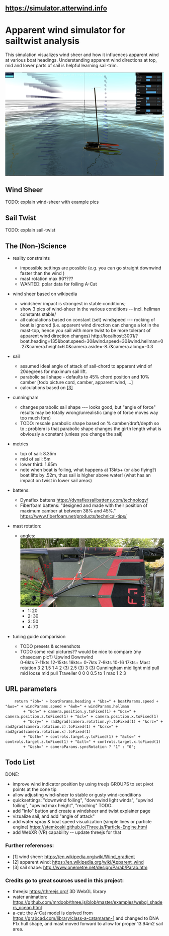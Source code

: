 ## https://simulator.atterwind.info
# Apparent wind simulator for sailtwist analysis
This simulation visualizes wind sheer and how it influences apparent wind at various boat headings. Understanding apparent wind directions at top, mid and lower parts of sail is helpful learning sail-trim.

![simulator](simulator-screenshot-1.jpg "sdf")

## Wind Sheer
TODO: explain wind-sheer with example pics

## Sail Twist
TODO: explain sail-twist


## The (Non-)Science 

* reality constraints
    * impossible settings are possible (e.g. you can go straight downwind faster than the wind )
    * mast rotation max 90????
    * WANTED: polar data for foiling A-Cat
* wind sheer based on wikipedia
    * windsheer impact is strongest in stable conditions; 
    * show 3 pics of wind-sheer in the various conditions -- incl. hellman constants stable/ 
    * all calculations based on constant (set) windspeed --- rocking of boat is ignored (i.e. apparent wind direction can change a lot in the mast-top, hence you sail with more twist to be more tolerant of apparent wind direction changes)
    http://localhost:3001/?boat.heading=135&boat.speed=30&wind.speed=30&wind.hellman=0.27&camera.height=6.0&camera.aside=-8.7&camera.along=-0.3

* sail
    * assumed ideal angle of attack of sail-chord to apparent wind of 20degrees for maximum sail lift.
    * parabolic sail shape - defaults to 45% chord position and 10% camber [todo picture cord, camber, apparent wind, ...]
    * calculations based on [[3]](http://www.onemetre.net/design/Parab/Parab.htm)

* cunningham
    * changes parabolic sail shape --- looks good, but "angle of force" results may be totally wrong/unrealistic (angle of force moves way too much fore)
    * TODO: rescale parabolic shape based on % camber/draft/depth so to ; problem is that parabolic shape changes  the girth length what is obviously a constant (unless you change the sail)
    
* metrics
    * top of sail: 8.35m
    * mid of sail: 5m
    * lower third: 1.65m
    * note when boat is foiling, what happens at 13kts+ (or also flying?) boat lifts by .52m, thus sail is higher above water! (what has an impact on twist in lower sail areas) 

* battens:
    * Dynaflex battens https://dynaflexsailbattens.com/technology/ 
    * Fiberfoam battens: "designed and made with their position of maximum camber at between 38% and 45%." https://www.fiberfoam.net/products/technical-tips/ 

* mast rotation:
    * angles: ![mast rotation angles on a DNA F1x](mastrotationanglesdnaf1x.jpg)
        * 1: 20 
        * 2: 30
        * 3: 50
        * 4: 70

* tuning guide comparision 
    * TODO presets & screenshots
    * TODO some real pictures?? would be nice to compare (my chasecam pic?)
	Upwind				Downwind			
	0-6kts	7-11kts	12-15kts	16kts+	0-7kts	7-9kts	10-16	17kts+
Mast rotation	3	2	1.5	1	4	2 (3)	2.5 (3)	3 (3)
Cunningham	mid	light	mid	pull	mid	loose	mid	pull
Traveller	0	0	0	0.5 to 1	max	1	2	3

## URL parameters

        return "?bh=" + boatParams.heading + "&bs=" + boatParams.speed + "&ws=" + windParams.speed + "&wh=" + windParams.hellman
            + "&ch=" + camera.position.y.toFixed(1) + "&cs=" + camera.position.z.toFixed(1) + "&cl=" + camera.position.x.toFixed(1)
            + "&cry=" + rad2grad(camera.rotation.y).toFixed(1) + "&crz=" + rad2grad(camera.rotation.z).toFixed(1) + "&crx=" + rad2grad(camera.rotation.x).toFixed(1)
            + "&cth=" + controls.target.y.toFixed(1) + "&cts=" + controls.target.z.toFixed(1) + "&ctl=" + controls.target.x.toFixed(1)
            + "&csh=" + cameraParams.syncRotation ? "1" : "0";

## Todo List
DONE:
* improve wind indicator position by using treejs GROUPS to set pivot points at the cone tip
* allow adjusting wind-sheer to stable or gusty wind-conditions
* quicksettings: "downwind foiling", "downwind light winds", "upwind foiling", "upwind max height", "reaching"
TODO:
* add "info" button and create a windsheer and twist explainer page
* vizualize sail, and add "angle of attack" 
* add water spray & boat speed visualization (simple lines or particle engine)
https://stemkoski.github.io/Three.js/Particle-Engine.html 
* add WebXR (VR) capability -- update threejs for that

### Further references:
* [1] wind sheer: https://en.wikipedia.org/wiki/Wind_gradient
* [2] apparent wind: https://en.wikipedia.org/wiki/Apparent_wind 
* [3] sail shape: http://www.onemetre.net/design/Parab/Parab.htm 

### Credits go to great sources used in this project:
* threejs: https://threejs.org/ 3D WebGL library
* water animation: https://github.com/mrdoob/three.js/blob/master/examples/webgl_shaders_ocean.html 
* a-cat: the A-Cat model is derived from https://grabcad.com/library/class-a-catamaran-1 and changed to DNA F1x hull shape, and mast moved forward to allow for proper 13.94m2 sail area.
